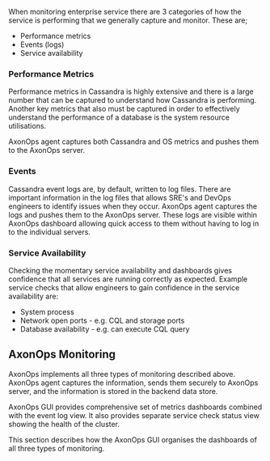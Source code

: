 When monitoring enterprise service there are 3 categories of how the service is performing that we generally capture and monitor. These are;

* Performance metrics
* Events (logs)
* Service availability


### Performance Metrics
Performance metrics in Cassandra is highly extensive and there is a large number that can be captured to understand how Cassandra is performing. Another key metrics that also must be captured in order to effectively understand the performance of a database is the system resource utilisations.

AxonOps agent captures both Cassandra and OS metrics and pushes them to the AxonOps server.


### Events
Cassandra event logs are, by default, written to log files. There are important information in the log files that allows SRE's and DevOps engineers to identify issues when they occur. AxonOps agent captures the logs and pushes them to the AxonOps server. These logs are visible within AxonOps dashboard allowing quick access to them without having to log in to the individual servers.


### Service Availability
Checking the momentary service availability and dashboards gives confidence that all services are running correctly as expected. Example service checks that allow engineers to gain confidence in the service availability are:

* System process
* Network open ports - e.g. CQL and storage ports
* Database availability - e.g. can execute CQL query



## AxonOps Monitoring
AxonOps implements all three types of monitoring described above. AxonOps agent captures the information, sends them securely to AxonOps server, and the information is stored in the backend data store.

AxonOps GUI provides comprehensive set of metrics dashboards combined with the event log view. It also provides separate service check status view showing the health of the cluster.

This section describes how the AxonOps GUI organises the dashboards of all three types of monitoring.


